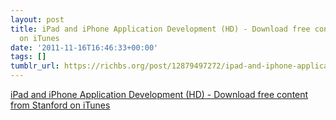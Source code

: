 ```yaml
---
layout: post
title: iPad and iPhone Application Development (HD) - Download free content from Stanford
  on iTunes
date: '2011-11-16T16:46:33+00:00'
tags: []
tumblr_url: https://richbs.org/post/12879497272/ipad-and-iphone-application-development-hd
---
```

[iPad and iPhone Application Development (HD) - Download free content from Stanford on iTunes](http://itunes.apple.com/itunes-u/ipad-iphone-application-development/id473757255)  
